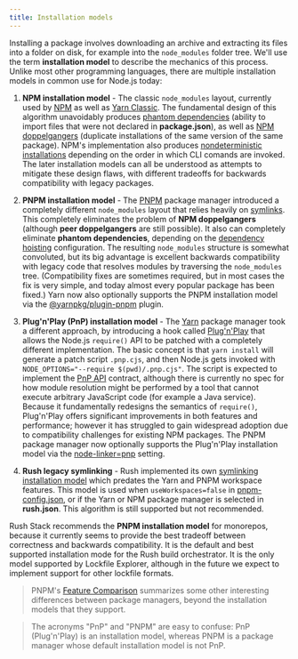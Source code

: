 ```yaml
---
title: Installation models
---
```


Installing a package involves downloading an archive and extracting its files into a folder on disk,
for example into the `node_modules` folder tree. We'll use the term **installation model** to describe
the mechanics of this process. Unlike most other programming languages, there are multiple installation models
in common use for Node.js today:

1. **NPM installation model** - The classic `node_modules` layout, currently used by [NPM](https://www.npmjs.com/)
   as well as [Yarn Classic](https://classic.yarnpkg.com/lang/en/).
   The fundamental design of this algorithm unavoidably produces
   [phantom dependencies](@rushjs/pages/advanced/phantom_deps/)
   (ability to import files that were not declared in **package.json**), as well as
   [NPM doppelgangers](@rushjs/pages/advanced/npm_doppelgangers/)
   (duplicate installations of the same version of the same package).
   NPM's implementation also produces
   [nondeterministic installations](http://npm.github.io/how-npm-works-docs/npm3/non-determinism.html)
   depending on the order in which CLI comands are invoked.
   The later installation models can all be understood as attempts to mitigate these design flaws,
   with different tradeoffs for backwards compatibility with legacy packages.

2. **PNPM installation model** - The [PNPM](https://pnpm.io/) package manager introduced a completely
   different `node_modules` layout that relies heavily on [symlinks](https://en.wikipedia.org/wiki/Symbolic_link).
   This completely eliminates the problem of **NPM doppelgangers** (although **peer doppelgangers** are still
   possible). It also can completely eliminate **phantom dependencies**,
   depending on the [dependency hoisting](https://pnpm.io/npmrc#dependency-hoisting-settings) configuration.
   The resulting `node_modules` structure is somewhat convoluted, but its big advantage is excellent
   backwards compatibility with legacy code that resolves modules by traversing the `node_modules` tree.
   (Compatibility fixes are sometimes required, but in most cases the fix is very simple, and today almost every
   popular package has been fixed.) Yarn now also optionally supports the PNPM installation model via
   the [@yarnpkg/plugin-pnpm](https://yarnpkg.com/api/modules/plugin_pnpm.html) plugin.

3. **Plug'n'Play (PnP) installation model** - The [Yarn](https://yarnpkg.com/) package manager took a different
   approach, by introducing a hook called [Plug'n'Play](https://yarnpkg.com/features/pnp) that allows the Node.js
   `require()` API to be patched with a completely different implementation. The basic concept is that `yarn install`
   will generate a patch script `.pnp.cjs`, and then Node.js gets invoked with `NODE_OPTIONS="--require $(pwd)/.pnp.cjs"`.
   The script is expected to implement the [PnP API](https://yarnpkg.com/advanced/pnpapi) contract, although there
   is currently no spec for how module resolution might be performed by a tool that cannot execute arbitrary
   JavaScript code (for example a Java service). Because it fundamentally redesigns the semantics of `require()`,
   Plug'n'Play offers significant improvements in both features and performance; however it has struggled to gain
   widespread adoption due to compatibility challenges for existing NPM packages. The PNPM package manager
   now optionally supports the Plug'n'Play installation model via
   the [node-linker=pnp](https://pnpm.io/npmrc#node-linker) setting.

4. **Rush legacy symlinking** - Rush implemented its own
   [symlinking installation model](https://github.com/microsoft/rushstack/blob/main/libraries/rush-lib/src/logic/npm/NpmLinkManager.ts)
   which predates the Yarn and PNPM workspace features. This model is used when `useWorkspaces=false`
   in [pnpm-config.json](@rushjs/pages/configs/pnpm-config_json/), or if the Yarn or NPM package manager
   is selected in **rush.json**. This algorithm is still supported but not recommended.

Rush Stack recommends the **PNPM installation model** for monorepos, because it currently seems to provide
the best tradeoff between correctness and backwards compatibility. It is the default and best supported
installation mode for the Rush build orchestrator. It is the only model supported by Lockfile Explorer,
although in the future we expect to implement support for other lockfile formats.

> PNPM's [Feature Comparison](https://pnpm.io/feature-comparison) summarizes some other interesting
> differences between package managers, beyond the installation models that they support.

> The acronyms "PnP" and "PNPM" are easy to confuse: PnP (Plug'n'Play) is an installation model,
> whereas PNPM is a package manager whose default installation model is not PnP.
